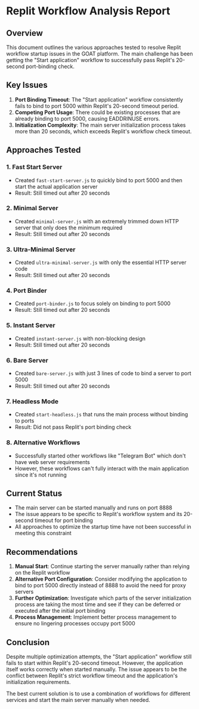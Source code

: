 # Replit Workflow Analysis Report

## Overview

This document outlines the various approaches tested to resolve Replit workflow startup issues in the GOAT platform. The main challenge has been getting the "Start application" workflow to successfully pass Replit's 20-second port-binding check.

## Key Issues

1. **Port Binding Timeout**: The "Start application" workflow consistently fails to bind to port 5000 within Replit's 20-second timeout period.
2. **Competing Port Usage**: There could be existing processes that are already binding to port 5000, causing EADDRINUSE errors.
3. **Initialization Complexity**: The main server initialization process takes more than 20 seconds, which exceeds Replit's workflow check timeout.

## Approaches Tested

### 1. Fast Start Server
- Created `fast-start-server.js` to quickly bind to port 5000 and then start the actual application server
- Result: Still timed out after 20 seconds

### 2. Minimal Server
- Created `minimal-server.js` with an extremely trimmed down HTTP server that only does the minimum required
- Result: Still timed out after 20 seconds

### 3. Ultra-Minimal Server
- Created `ultra-minimal-server.js` with only the essential HTTP server code
- Result: Still timed out after 20 seconds

### 4. Port Binder
- Created `port-binder.js` to focus solely on binding to port 5000 
- Result: Still timed out after 20 seconds

### 5. Instant Server
- Created `instant-server.js` with non-blocking design
- Result: Still timed out after 20 seconds

### 6. Bare Server
- Created `bare-server.js` with just 3 lines of code to bind a server to port 5000
- Result: Still timed out after 20 seconds

### 7. Headless Mode
- Created `start-headless.js` that runs the main process without binding to ports
- Result: Did not pass Replit's port binding check

### 8. Alternative Workflows
- Successfully started other workflows like "Telegram Bot" which don't have web server requirements
- However, these workflows can't fully interact with the main application since it's not running

## Current Status

- The main server can be started manually and runs on port 8888
- The issue appears to be specific to Replit's workflow system and its 20-second timeout for port binding
- All approaches to optimize the startup time have not been successful in meeting this constraint

## Recommendations

1. **Manual Start**: Continue starting the server manually rather than relying on the Replit workflow
2. **Alternative Port Configuration**: Consider modifying the application to bind to port 5000 directly instead of 8888 to avoid the need for proxy servers
3. **Further Optimization**: Investigate which parts of the server initialization process are taking the most time and see if they can be deferred or executed after the initial port binding
4. **Process Management**: Implement better process management to ensure no lingering processes occupy port 5000

## Conclusion

Despite multiple optimization attempts, the "Start application" workflow still fails to start within Replit's 20-second timeout. However, the application itself works correctly when started manually. The issue appears to be the conflict between Replit's strict workflow timeout and the application's initialization requirements.

The best current solution is to use a combination of workflows for different services and start the main server manually when needed.
